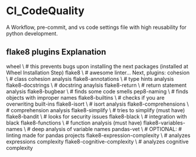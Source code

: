 # CI_CodeQuality

A Workflow, pre-commit, and vs code settings file with high reusability for python development.

## flake8 plugins Explanation

wheel \ # this prevents bugs upon installing the next packages (installed at Wheel Installation Step)
flake8 \ # awesome linter... Next, plugins:
cohesion \ # class cohesion analysis
flake8-annotations \ # type hints analysis
flake8-docstrings \ # docstring anaylsis
flake8-return \ # return statement analysis
flake8-bugbear \ # finds some code smells
pep8-naming \ # finds objects with improper names
flake8-builtins \ # checks if you are overwriting built-ins
flake8-isort \ # isort analysis
flake8-comprehensions \ # comprehension analysis
flake8-simplify \ # tries to simplify (must have)
flake8-bandit \ # looks for security issues
flake8-black \ # integration with black
flake8-functions \ # function analysis (must have)
flake8-variables-names \ # deep analysis of variable names
pandas-vet \ # OPTIONAL: # linting made for pandas projects
flake8-expression-complexity \ # analyzes expressions complexity
flake8-cognitive-complexity \ # analyzes cognitive complexity
